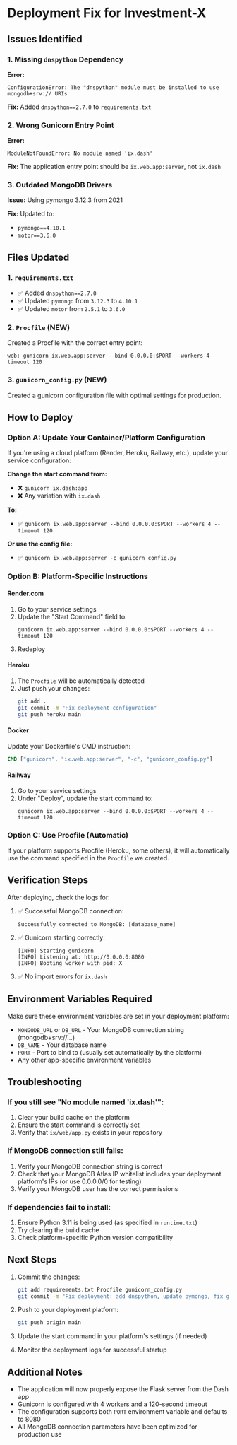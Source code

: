 # Deployment Fix for Investment-X

## Issues Identified

### 1. Missing `dnspython` Dependency
**Error:**
```
ConfigurationError: The "dnspython" module must be installed to use mongodb+srv:// URIs
```

**Fix:** Added `dnspython==2.7.0` to `requirements.txt`

### 2. Wrong Gunicorn Entry Point
**Error:**
```
ModuleNotFoundError: No module named 'ix.dash'
```

**Fix:** The application entry point should be `ix.web.app:server`, not `ix.dash`

### 3. Outdated MongoDB Drivers
**Issue:** Using pymongo 3.12.3 from 2021

**Fix:** Updated to:
- `pymongo==4.10.1`
- `motor==3.6.0`

## Files Updated

### 1. `requirements.txt`
- ✅ Added `dnspython==2.7.0`
- ✅ Updated `pymongo` from `3.12.3` to `4.10.1`
- ✅ Updated `motor` from `2.5.1` to `3.6.0`

### 2. `Procfile` (NEW)
Created a Procfile with the correct entry point:
```
web: gunicorn ix.web.app:server --bind 0.0.0.0:$PORT --workers 4 --timeout 120
```

### 3. `gunicorn_config.py` (NEW)
Created a gunicorn configuration file with optimal settings for production.

## How to Deploy

### Option A: Update Your Container/Platform Configuration

If you're using a cloud platform (Render, Heroku, Railway, etc.), update your service configuration:

**Change the start command from:**
- ❌ `gunicorn ix.dash:app`
- ❌ Any variation with `ix.dash`

**To:**
- ✅ `gunicorn ix.web.app:server --bind 0.0.0.0:$PORT --workers 4 --timeout 120`

**Or use the config file:**
- ✅ `gunicorn ix.web.app:server -c gunicorn_config.py`

### Option B: Platform-Specific Instructions

#### Render.com
1. Go to your service settings
2. Update the "Start Command" field to:
   ```
   gunicorn ix.web.app:server --bind 0.0.0.0:$PORT --workers 4 --timeout 120
   ```
3. Redeploy

#### Heroku
1. The `Procfile` will be automatically detected
2. Just push your changes:
   ```bash
   git add .
   git commit -m "Fix deployment configuration"
   git push heroku main
   ```

#### Docker
Update your Dockerfile's CMD instruction:
```dockerfile
CMD ["gunicorn", "ix.web.app:server", "-c", "gunicorn_config.py"]
```

#### Railway
1. Go to your service settings
2. Under "Deploy", update the start command to:
   ```
   gunicorn ix.web.app:server --bind 0.0.0.0:$PORT --workers 4 --timeout 120
   ```

### Option C: Use Procfile (Automatic)
If your platform supports Procfile (Heroku, some others), it will automatically use the command specified in the `Procfile` we created.

## Verification Steps

After deploying, check the logs for:

1. ✅ Successful MongoDB connection:
   ```
   Successfully connected to MongoDB: [database_name]
   ```

2. ✅ Gunicorn starting correctly:
   ```
   [INFO] Starting gunicorn
   [INFO] Listening at: http://0.0.0.0:8080
   [INFO] Booting worker with pid: X
   ```

3. ✅ No import errors for `ix.dash`

## Environment Variables Required

Make sure these environment variables are set in your deployment platform:

- `MONGODB_URL` or `DB_URL` - Your MongoDB connection string (mongodb+srv://...)
- `DB_NAME` - Your database name
- `PORT` - Port to bind to (usually set automatically by the platform)
- Any other app-specific environment variables

## Troubleshooting

### If you still see "No module named 'ix.dash'":
1. Clear your build cache on the platform
2. Ensure the start command is correctly set
3. Verify that `ix/web/app.py` exists in your repository

### If MongoDB connection still fails:
1. Verify your MongoDB connection string is correct
2. Check that your MongoDB Atlas IP whitelist includes your deployment platform's IPs (or use 0.0.0.0/0 for testing)
3. Verify your MongoDB user has the correct permissions

### If dependencies fail to install:
1. Ensure Python 3.11 is being used (as specified in `runtime.txt`)
2. Try clearing the build cache
3. Check platform-specific Python version compatibility

## Next Steps

1. Commit the changes:
   ```bash
   git add requirements.txt Procfile gunicorn_config.py
   git commit -m "Fix deployment: add dnspython, update pymongo, fix gunicorn entry point"
   ```

2. Push to your deployment platform:
   ```bash
   git push origin main
   ```

3. Update the start command in your platform's settings (if needed)

4. Monitor the deployment logs for successful startup

## Additional Notes

- The application will now properly expose the Flask server from the Dash app
- Gunicorn is configured with 4 workers and a 120-second timeout
- The configuration supports both `PORT` environment variable and defaults to 8080
- All MongoDB connection parameters have been optimized for production use
